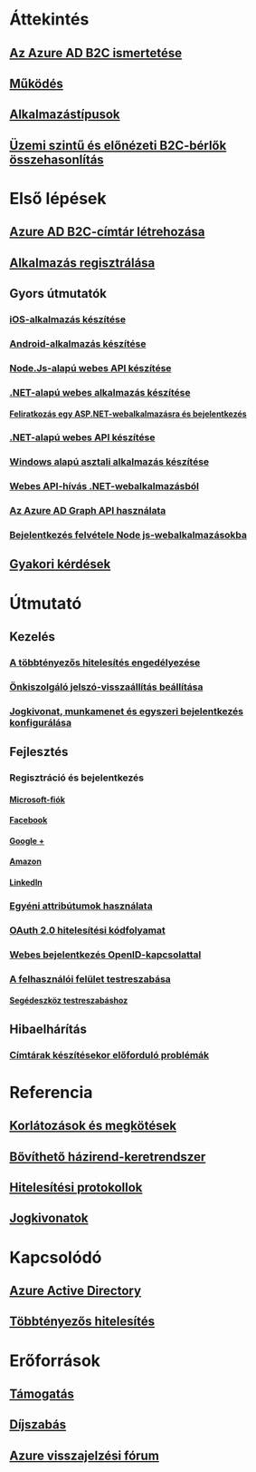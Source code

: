 # Áttekintés
## [Az Azure AD B2C ismertetése](https://azure.microsoft.com/services/active-directory-b2c/)
## [Működés](active-directory-b2c-overview.md)
## [Alkalmazástípusok](active-directory-b2c-apps.md)
## [Üzemi szintű és előnézeti B2C-bérlők összehasonlítás](active-directory-b2c-reference-tenant-type.md)

# Első lépések
## [Azure AD B2C-címtár létrehozása](active-directory-b2c-get-started.md)
## [Alkalmazás regisztrálása](active-directory-b2c-app-registration.md)
## Gyors útmutatók
### [iOS-alkalmazás készítése](active-directory-b2c-devquickstarts-ios.md)
### [Android-alkalmazás készítése](active-directory-b2c-devquickstarts-android.md)
### [Node.Js-alapú webes API készítése](active-directory-b2c-devquickstarts-api-node.md)
### [.NET-alapú webes alkalmazás készítése](active-directory-b2c-devquickstarts-web-dotnet.md)
#### [Feliratkozás egy ASP.NET-webalkalmazásra és bejelentkezés](active-directory-b2c-devquickstarts-web-dotnet-susi.md)
### [.NET-alapú webes API készítése](active-directory-b2c-devquickstarts-api-dotnet.md)
### [Windows alapú asztali alkalmazás készítése](active-directory-b2c-devquickstarts-native-dotnet.md)
### [Webes API-hívás .NET-webalkalmazásból](active-directory-b2c-devquickstarts-web-api-dotnet.md)
### [Az Azure AD Graph API használata](active-directory-b2c-devquickstarts-graph-dotnet.md)
### [Bejelentkezés felvétele Node js-webalkalmazásokba](active-directory-b2c-devquickstarts-web-node.md)
## [Gyakori kérdések](active-directory-b2c-faqs.md)

# Útmutató
## Kezelés
### [A többtényezős hitelesítés engedélyezése](active-directory-b2c-reference-mfa.md)
### [Önkiszolgáló jelszó-visszaállítás beállítása](active-directory-b2c-reference-sspr.md)
### [Jogkivonat, munkamenet és egyszeri bejelentkezés konfigurálása](active-directory-b2c-token-session-sso.md)
## Fejlesztés
### Regisztráció és bejelentkezés
#### [Microsoft-fiók](active-directory-b2c-setup-msa-app.md)
#### [Facebook](active-directory-b2c-setup-fb-app.md)
#### [Google +](active-directory-b2c-setup-goog-app.md)
#### [Amazon](active-directory-b2c-setup-amzn-app.md)
#### [LinkedIn](active-directory-b2c-setup-li-app.md)
### [Egyéni attribútumok használata](active-directory-b2c-reference-custom-attr.md)
### [OAuth 2.0 hitelesítési kódfolyamat](active-directory-b2c-reference-oauth-code.md)
### [Webes bejelentkezés OpenID-kapcsolattal](active-directory-b2c-reference-oidc.md)
### [A felhasználói felület testreszabása](active-directory-b2c-reference-ui-customization.md)
#### [Segédeszköz testreszabáshoz](active-directory-b2c-reference-ui-customization-helper-tool.md)
## Hibaelhárítás
### [Címtárak készítésekor előforduló problémák](active-directory-b2c-support-create-directory.md)

# Referencia
## [Korlátozások és megkötések](active-directory-b2c-limitations.md)
## [Bővíthető házirend-keretrendszer](active-directory-b2c-reference-policies.md)
## [Hitelesítési protokollok](active-directory-b2c-reference-protocols.md)
## [Jogkivonatok](active-directory-b2c-reference-tokens.md)

# Kapcsolódó
## [Azure Active Directory](../active-directory/active-directory-whatis.md)
## [Többtényezős hitelesítés](../multi-factor-authentication/multi-factor-authentication.md)

# Erőforrások
## [Támogatás](active-directory-b2c-support.md)
## [Díjszabás](https://azure.microsoft.com/pricing/details/active-directory-b2c/)
## [Azure visszajelzési fórum](http://feedback.azure.com/forums/169401-azure-active-directory)

<!--HONumber=Nov16_HO2-->


